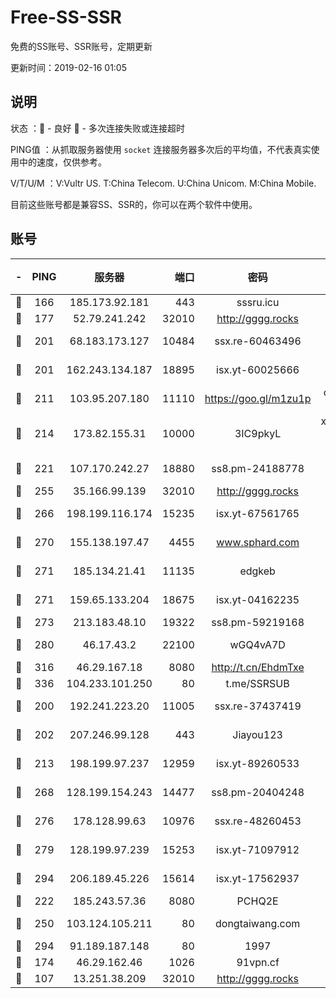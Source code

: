 # Free-SS-SSR

免费的SS账号、SSR账号，定期更新

更新时间：2019-02-16 01:05

## 说明

状态     ：🙂 - 良好 🙁 - 多次连接失败或连接超时

PING值   ：从抓取服务器使用 `socket` 连接服务器多次后的平均值，不代表真实使用中的速度，仅供参考。

V/T/U/M  ：V:Vultr US. T:China Telecom. U:China Unicom. M:China Mobile.

目前这些账号都是兼容SS、SSR的，你可以在两个软件中使用。

## 账号

|-|PING|服务器|端口|密码|加密方式|区域|V/T/U/M|
|:----:|:----:|:-----:|-----:|:----:|:----:|:----:|:----:|
|🙂|166|185.173.92.181|443|sssru.icu|rc4-md5|RU|10↑/10↑/8↑/10↑|
|🙂|177|52.79.241.242|32010|http://gggg.rocks|chacha20|KR|9↑/9↑/8↑/9↑|
|🙂|201|68.183.173.127|10484|ssx.re-60463496|aes-256-cfb|US|8↑/8↑/7↑/8↑|
|🙂|201|162.243.134.187|18895|isx.yt-60025666|aes-256-cfb|US|9↑/9↑/9↑/9↑|
|🙂|211|103.95.207.180|11110|https://goo.gl/m1zu1p|chacha20-ietf|US|8↑/9↑/9↑/9↑|
|🙂|214|173.82.155.31|10000|3IC9pkyL|xchacha20-ietf-poly1305|US|6↑/8↑/8↑/8↑|
|🙂|221|107.170.242.27|18880|ss8.pm-24188778|aes-256-cfb|US|8↑/8↑/7↑/8↑|
|🙂|255|35.166.99.139|32010|http://gggg.rocks|chacha20|US|10↑/10↑/10↑/10↑|
|🙂|266|198.199.116.174|15235|isx.yt-67561765|aes-256-cfb|US|9↑/9↑/9↑/9↑|
|🙂|270|155.138.197.47|4455|www.sphard.com|aes-256-cfb|US|7↑/8↑/10↑/9↑|
|🙂|271|185.134.21.41|11135|edgkeb|aes-256-cfb|GB|10↑/10↑/10↑/10↑|
|🙂|271|159.65.133.204|18675|isx.yt-04162235|aes-256-cfb|SG|9↑/9↑/9↑/9↑|
|🙂|273|213.183.48.10|19322|ss8.pm-59219168|rc4-md5|RU|8↑/8↑/7↑/8↑|
|🙂|280|46.17.43.2|22100|wGQ4vA7D|aes-256-gcm|RU|4↓/10↑/10↑/10↑|
|🙂|316|46.29.167.18|8080|http://t.cn/EhdmTxe|rc4-md5|RU|10↑/10↑/8↑/10↑|
|🙂|336|104.233.101.250|80|t.me/SSRSUB|rc4-md5|CA|10↑/10↑/10↑/10↑|
|🙂|200|192.241.223.20|11005|ssx.re-37437419|aes-256-cfb|US|8↑/8↑/7↑/8↑|
|🙂|202|207.246.99.128|443|Jiayou123|aes-256-cfb|US|9↑/9↑/9↑/10↑|
|🙂|213|198.199.97.237|12959|isx.yt-89260533|aes-256-cfb|US|9↑/9↑/9↑/9↑|
|🙂|268|128.199.154.243|14477|ss8.pm-20404248|aes-256-cfb|SG|8↑/8↑/7↑/8↑|
|🙂|276|178.128.99.63|10976|ssx.re-48260453|aes-256-cfb|SG|8↑/8↑/7↑/8↑|
|🙂|279|128.199.97.239|15253|isx.yt-71097912|aes-256-cfb|SG|9↑/9↑/9↑/9↑|
|🙂|294|206.189.45.226|15614|isx.yt-17562937|aes-256-cfb|SG|9↑/9↑/9↑/9↑|
|🙂|222|185.243.57.36|8080|PCHQ2E|rc4-md5|US|9↑/9↑/10↑/10↑|
|🙂|250|103.124.105.211|80|dongtaiwang.com|aes-256-cfb|US|10↑/10↑/10↑/10↑|
|🙂|294|91.189.187.148|80|1997|chacha20|US|10↑/10↑/10↑/10↑|
|🙁|174|46.29.162.46|1026|91vpn.cf|rc4-md5|RU|10↑/10↑/9↑/10↑|
|🙁|107|13.251.38.209|32010|http://gggg.rocks|chacha20|SG|10↑/10↑/10↑/9↑|
